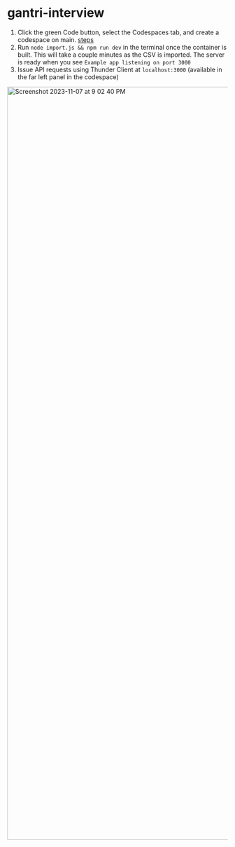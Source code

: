 # gantri-interview

1. Click the green Code button, select the Codespaces tab, and create a codespace on main. [steps](https://scribehow.com/shared/Download_code_from_kdidricksongantri-interview__fExqNDROQRWlxOvHWJhJAg)
2. Run `node import.js && npm run dev` in the terminal once the container is built. This will take a couple minutes as the CSV is imported. The server is ready when you see `Example app listening on port 3000`
3. Issue API requests using Thunder Client at `localhost:3000` (available in the far left panel in the codespace)

<img width="1720" alt="Screenshot 2023-11-07 at 9 02 40 PM" src="https://github.com/kdidrickson/gantri-interview/assets/8060813/9226344b-40df-42f9-a3aa-98f9271a1525">
